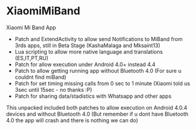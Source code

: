 XiaomiMiBand
============

Xiaomi Mi Band App
- Patch and ExtendActivity to allow send Notifications to MiBand from 3rds apps, still in Beta Stage (KashaMalaga and Mksaint13)
- Lua scripting to allow more native language and translations (ES,IT,PT,RU)
- Patch for allow execution under Android 4.0+ instead 4.4
- Patch to allow getting running app without Bluetooth 4.0 (For sure u couldnt find miBand)
- Patch for set timing missing calls from 0 sec to 1 minute (Xiaomi told us 3sec until 15sec - no thanks :P)
- Patch for sharing data/stadistics with Whatsapp and other apps

This unpacked included both patches to allow execution on Android 4.0.4 devices and without Bluetooth 4.0 
(But remember if u dont have Bluetooth 4.0 the app will crash and there is nothing we can do)
